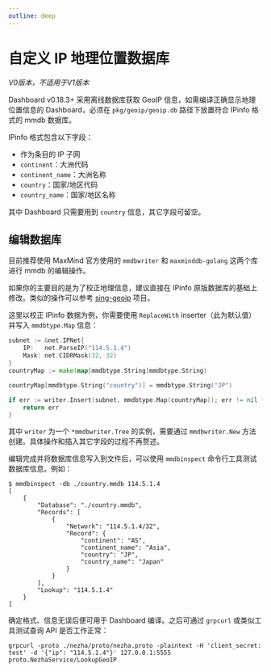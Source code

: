 ```yaml
---
outline: deep
---
```

# 自定义 IP 地理位置数据库
*V0版本，不适用于V1版本*

Dashboard v0.18.3+ 采用离线数据库获取 GeoIP 信息，如需编译正确显示地理位置信息的 Dashboard，必须在 `pkg/geoip/geoip.db` 路径下放置符合 IPinfo 格式的 mmdb 数据库。

IPinfo 格式包含以下字段：

- 作为条目的 IP 子网
- `continent`：大洲代码
- `continent_name`：大洲名称
- `country`：国家/地区代码
- `country_name`：国家/地区名称

其中 Dashboard 只需要用到 `country` 信息，其它字段可留空。

## 编辑数据库

目前推荐使用 MaxMind 官方使用的 `mmdbwriter` 和 `maxminddb-golang` 这两个库进行 mmdb 的编辑操作。

如果你的主要目的是为了校正地理信息，建议直接在 IPinfo 原版数据库的基础上修改。类似的操作可以参考 [sing-geoip](https://github.com/SagerNet/sing-geoip) 项目。

这里以校正 IPinfo 数据为例，你需要使用 `ReplaceWith` inserter（此为默认值）并写入 `mmdbtype.Map` 信息：

```go
subnet := &net.IPNet{
    IP:   net.ParseIP("114.5.1.4")
    Mask: net.CIDRMask(32, 32)
}
countryMap := make(map[mmdbtype.String]mmdbtype.String)

countryMap[mmdbtype.String("country")] = mmdbtype.String("JP")

if err := writer.Insert(subnet, mmdbtype.Map(countryMap)); err != nil {
	return err
}
```

其中 `writer` 为一个 `*mmdbwriter.Tree` 的实例，需要通过 `mmdbwriter.New` 方法创建。具体操作和插入其它字段的过程不再赘述。

编辑完成并将数据库信息写入到文件后，可以使用 `mmdbinspect` 命令行工具测试数据库信息。例如：

```shell
$ mmdbinspect -db ./country.mmdb 114.5.1.4
[
    {
        "Database": "./country.mmdb",
        "Records": [
            {
                "Network": "114.5.1.4/32",
                "Record": {
                    "continent": "AS",
                    "continent_name": "Asia",
                    "country": "JP",
                    "country_name": "Japan"
                }
            }
        ],
        "Lookup": "114.5.1.4"
    }
]
```

确定格式、信息无误后便可用于 Dashboard 编译。之后可通过 `grpcurl` 或类似工具测试查询 API 是否工作正常：

```shell
grpcurl -proto ./nezha/proto/nezha.proto -plaintext -H 'client_secret: test' -d '{"ip": "114.5.1.4"}' 127.0.0.1:5555 proto.NezhaService/LookupGeoIP
```